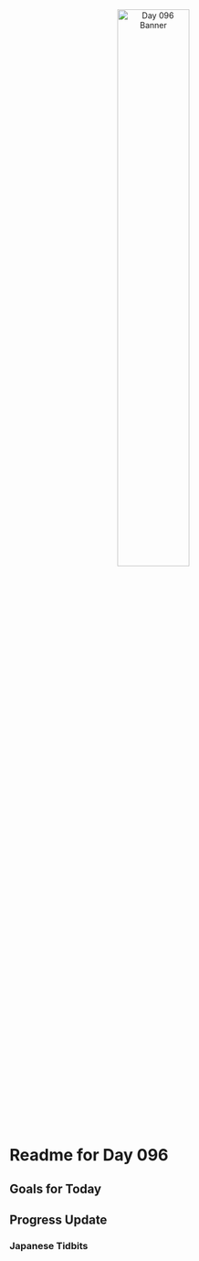 <div align="center">
 <img src="../../Images/image_096.jpg" alt="Day 096 Banner" width="50%">
</div>

# Readme for Day 096

## Goals for Today

## Progress Update

### Japanese Tidbits

